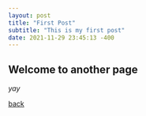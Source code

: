 ```yaml
---
layout: post
title: "First Post"
subtitle: "This is my first post"
date: 2021-11-29 23:45:13 -400
---
```


## Welcome to another page

_yay_

[back](./)
